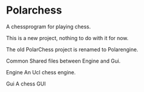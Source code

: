 # Polarchess
A chessprogram for playing chess.

This is a new project, nothing to do with it for now.

The old PolarChess project is renamed to Polarengine.

Common
  Shared files between Engine and Gui.
  
Engine
  An UcI chess engine.
  
Gui
  A chess GUI
